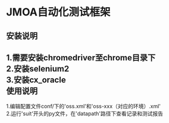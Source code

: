 JMOA自动化测试框架
=====
安装说明
-----
1.需要安装chromedriver至chrome目录下<br>
2.安装selenium2<br>
3.安装cx_oracle<br>
使用说明
-----
1.编辑配置文件conf/下的'oss.xml'和'oss-xxx（对应的环境）.xml'<br>
2.运行'suit'开头的py文件，在'datapath'路径下查看记录和测试报告

